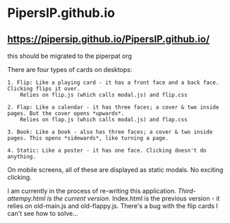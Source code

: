 # PipersIP.github.io

## https://pipersip.github.io/PipersIP.github.io/ 


this should be migrated to the piperpat org


There are four types of cards on desktops:

	1. Flip: Like a playing card - it has a front face and a back face. Clicking flips it over.
		Relies on flip.js (which calls modal.js) and flip.css

	2. Flap: Like a calendar - it has three faces; a cover & two inside pages. But the cover opens *upwards*.
		Relies on flap.js (which calls modal.js) and flap.css

	3. Book: Like a book - also has three faces; a cover & two inside pages. This opens *sidewards*, like turning a page.

	4. Static: Like a poster - it has one face. Clicking doesn't do anything.

On mobile screens, all of these are displayed as static modals. No exciting clicking. 

I am currently in the process of re-writing this application. *Third-attempy.html is the current version*. Index.html is the previous version - it relies on old-main.js and old-flappy.js. There's a bug with the flip cards I can't see how to solve...